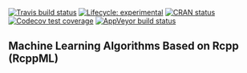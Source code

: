 [![Travis build status](https://travis-ci.com/XiangyunHuang/RcppML.svg?branch=master)](https://travis-ci.com/XiangyunHuang/RcppML) [![Lifecycle: experimental](https://img.shields.io/badge/lifecycle-experimental-orange.svg)](https://www.tidyverse.org/lifecycle/#experimental) [![CRAN status](https://www.r-pkg.org/badges/version/RcppML)](https://CRAN.R-project.org/package=RcppML) [![Codecov test coverage](https://codecov.io/gh/XiangyunHuang/RcppML/branch/master/graph/badge.svg)](https://codecov.io/gh/XiangyunHuang/RcppML?branch=master) [![AppVeyor build status](https://ci.appveyor.com/api/projects/status/github/XiangyunHuang/RcppML?branch=master&svg=true)](https://ci.appveyor.com/project/XiangyunHuang/RcppML)

## Machine Learning Algorithms Based on Rcpp (RcppML)



